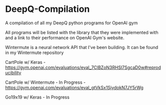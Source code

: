 # DeepQ-Compilation
A compilation of all my DeepQ python programs for OpenAI gym

All programs will be listed with the library that they were implemented with and a link to their performance on OpenAI Gym's website.

Wintermute is a neural network API that I've been building. It can be found in my Wintermute repository

CartPole w/ Keras - https://gym.openai.com/evaluations/eval_7ClBZoN3RHSl7SgcaD0w#reproducibility

CartPole w/ Wintermute - In Progress - https://gym.openai.com/evaluations/eval_gtVkSx1SjydokN7JY5rWg

Go19x19 w/ Keras - In Progress
